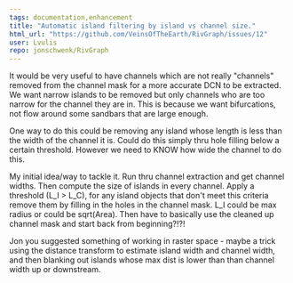 ```yaml
---
tags: documentation,enhancement
title: "Automatic island filtering by island vs channel size."
html_url: "https://github.com/VeinsOfTheEarth/RivGraph/issues/12"
user: Lvulis
repo: jonschwenk/RivGraph
---
```


It would be very useful to have channels which are not really "channels" removed from the channel mask for a more accurate DCN to be extracted. We want narrow islands to be removed but only channels who are too narrow for the channel they are in. This is because we want bifurcations, not flow around some sandbars that are large enough. 

One way to do this could be removing any island whose length is less than the width of the channel it is. Could do this simply thru hole filling below a certain threshold. However we need to KNOW how wide the channel to do this. 

My initial idea/way to tackle it.
Run thru channel extraction and get channel widths. Then compute the size of islands in every channel. Apply a threshold (L_I > L_C), for any island objects that don't meet this criteria remove them by filling in the holes in the channel mask. L_I could be max radius or could be sqrt(Area). Then have to basically use the cleaned up channel mask and start back from beginning?!?!

Jon you suggested something of working in raster space - maybe a trick using the distance transform to estimate island width and channel width, and then blanking out islands whose max dist is lower than than channel width up or downstream.